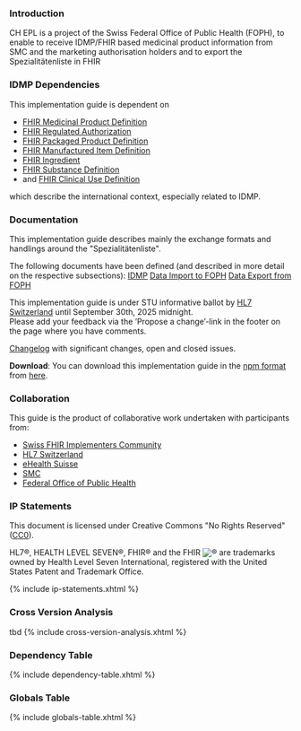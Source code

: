 ### Introduction

CH EPL is a project of the Swiss Federal Office of Public Health (FOPH), to enable to receive IDMP/FHIR based medicinal product information from SMC and the marketing authorisation holders and to export the Spezialitätenliste in FHIR 

### IDMP Dependencies
This implementation guide is dependent on 
- [FHIR Medicinal Product Definition](https://hl7.org/fhir/medicinalproductdefinition.html)
- [FHIR Regulated Authorization](https://hl7.org/fhir/regulatedauthorization.html)
- [FHIR Packaged Product Definition](https://hl7.org/fhir/packagedproductdefinition.html)
- [FHIR Manufactured Item Definition](https://hl7.org/fhir/manufactureditemdefinition.html)
- [FHIR Ingredient](https://hl7.org/fhir/ingredient.html)
- [FHIR Substance Definition](https://hl7.org/fhir/substancedefinition.html)
- and [FHIR Clinical Use Definition](https://hl7.org/fhir/clinicalusedefinition.html)

which describe the international context, especially related to IDMP.

### Documentation
This implementation guide describes mainly the exchange formats and handlings around the "Spezialitätenliste". 

The following documents have been defined (and described in more detail on the respective subsections):
[IDMP](idmp.html)
[Data Import to FOPH](authorised-medicinal-product.html)
[Data Export from FOPH](spezialitaetenliste.html)

<div markdown="1" class="stu-note">

This implementation guide is under STU informative ballot by [HL7 Switzerland](https://www.hl7.ch/de/) until September 30th, 2025 midnight.   
Please add your feedback via the ‘Propose a change’-link in the footer on the page where you have comments.

[Changelog](changelog.html) with significant changes, open and closed issues.

</div>

**Download**: You can download this implementation guide in the [npm format](https://confluence.hl7.org/display/FHIR/NPM+Package+Specification) from [here](package.tgz).

### Collaboration
This guide is the product of collaborative work undertaken with participants from:

* [Swiss FHIR Implementers Community](https://www.fhir.ch)
* [HL7 Switzerland](https://www.hl7.ch)
* [eHealth Suisse](https://www.e-health-suisse.ch/startseite.html)
* [SMC](https://www.SMC.ch/SMC/de/home.html)
* [Federal Office of Public Health](https://www.bag.admin.ch/bag/en/home.html)

### IP Statements
This document is licensed under Creative Commons "No Rights Reserved" ([CC0](https://creativecommons.org/publicdomain/zero/1.0/)).

HL7®, HEALTH LEVEL SEVEN®, FHIR® and the FHIR <img src="icon-fhir-16.png" style="float: none; margin: 0px; padding: 0px; vertical-align: bottom"/>&reg; are trademarks owned by Health Level Seven International, registered with the United States Patent and Trademark Office.

{% include ip-statements.xhtml %}

### Cross Version Analysis
tbd
{% include cross-version-analysis.xhtml %}

### Dependency Table

{% include dependency-table.xhtml %}

### Globals Table

{% include globals-table.xhtml %}
